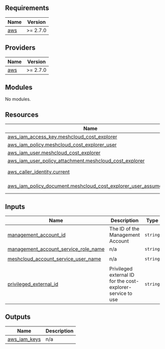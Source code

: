 ## Requirements

| Name | Version |
|------|---------|
| <a name="requirement_aws"></a> [aws](#requirement\_aws) | >= 2.7.0 |

## Providers

| Name | Version |
|------|---------|
| <a name="provider_aws"></a> [aws](#provider\_aws) | >= 2.7.0 |

## Modules

No modules.

## Resources

| Name | Type |
|------|------|
| [aws_iam_access_key.meshcloud_cost_explorer](https://registry.terraform.io/providers/hashicorp/aws/latest/docs/resources/iam_access_key) | resource |
| [aws_iam_policy.meshcloud_cost_explorer_user](https://registry.terraform.io/providers/hashicorp/aws/latest/docs/resources/iam_policy) | resource |
| [aws_iam_user.meshcloud_cost_explorer](https://registry.terraform.io/providers/hashicorp/aws/latest/docs/resources/iam_user) | resource |
| [aws_iam_user_policy_attachment.meshcloud_cost_explorer](https://registry.terraform.io/providers/hashicorp/aws/latest/docs/resources/iam_user_policy_attachment) | resource |
| [aws_caller_identity.current](https://registry.terraform.io/providers/hashicorp/aws/latest/docs/data-sources/caller_identity) | data source |
| [aws_iam_policy_document.meshcloud_cost_explorer_user_assume_role](https://registry.terraform.io/providers/hashicorp/aws/latest/docs/data-sources/iam_policy_document) | data source |

## Inputs

| Name | Description | Type | Default | Required |
|------|-------------|------|---------|:--------:|
| <a name="input_management_account_id"></a> [management\_account\_id](#input\_management\_account\_id) | The ID of the Management Account | `string` | n/a | yes |
| <a name="input_management_account_service_role_name"></a> [management\_account\_service\_role\_name](#input\_management\_account\_service\_role\_name) | n/a | `string` | `"MeshCostExplorerServiceRole"` | no |
| <a name="input_meshcloud_account_service_user_name"></a> [meshcloud\_account\_service\_user\_name](#input\_meshcloud\_account\_service\_user\_name) | n/a | `string` | `"meshcloud-cost-explorer-user"` | no |
| <a name="input_privileged_external_id"></a> [privileged\_external\_id](#input\_privileged\_external\_id) | Privileged external ID for the cost-explorer-service to use | `string` | n/a | yes |

## Outputs

| Name | Description |
|------|-------------|
| <a name="output_aws_iam_keys"></a> [aws\_iam\_keys](#output\_aws\_iam\_keys) | n/a |
